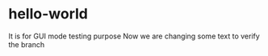 # hello-world
It is for GUI mode testing purpose
Now we are changing some text to verify the branch
